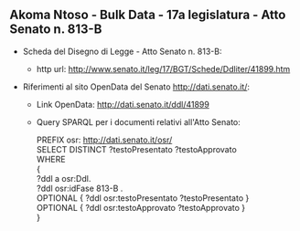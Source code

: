 ## Akoma Ntoso - Bulk Data - 17a legislatura - Atto Senato n. 813-B ##

* Scheda del Disegno di Legge - Atto Senato n. 813-B:
	* http url: http://www.senato.it/leg/17/BGT/Schede/Ddliter/41899.htm

* Riferimenti al sito OpenData del Senato http://dati.senato.it/:
	* Link OpenData: http://dati.senato.it/ddl/41899
	* Query SPARQL per i documenti relativi all'Atto Senato:

        PREFIX osr: <http://dati.senato.it/osr/>  
		SELECT DISTINCT ?testoPresentato ?testoApprovato  
		WHERE  
		{  
		    ?ddl a osr:Ddl.  
		    ?ddl osr:idFase 813-B .  
		    OPTIONAL { ?ddl osr:testoPresentato ?testoPresentato }  
		    OPTIONAL { ?ddl osr:testoApprovato ?testoApprovato }  
		}
		